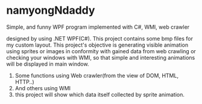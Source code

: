 # namyongNdaddy
Simple, and funny WPF program implemented with C#, WMI, web crawler

designed by using .NET WPF(C#). This project contains some bmp files for my custom layout.
This project's objective is generating visible animation using sprites or images in conformity with gained data from web crawling or checking your windows with WMI,
so that simple and interesting animations will be displayed in main window.

1) Some functions using Web crawler(from the view of DOM, HTML, HTTP..) 
2) And others using WMI
3) this project will show which data itself collected by sprite animation.
